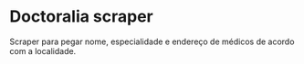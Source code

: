# Doctoralia scraper

Scraper para pegar nome, especialidade e endereço de médicos de acordo com a  localidade.
